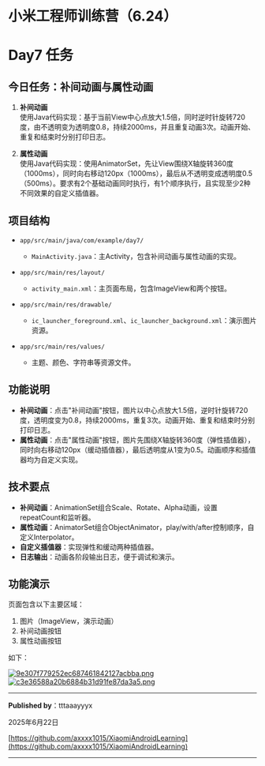 # 小米工程师训练营（6.24）
# Day7 任务

## 今日任务：补间动画与属性动画

1. **补间动画**  
   使用Java代码实现：基于当前View中心点放大1.5倍，同时逆时针旋转720度，由不透明变为透明度0.8，持续2000ms，并且重复动画3次。动画开始、重复和结束时分别打印日志。

2. **属性动画**  
   使用Java代码实现：使用AnimatorSet，先让View围绕X轴旋转360度（1000ms），同时向右移动120px（1000ms），最后从不透明变成透明度0.5（500ms）。要求有2个基础动画同时执行，有1个顺序执行，且实现至少2种不同效果的自定义插值器。

## 项目结构

- `app/src/main/java/com/example/day7/`  
  - `MainActivity.java`：主Activity，包含补间动画与属性动画的实现。

- `app/src/main/res/layout/`  
  - `activity_main.xml`：主页面布局，包含ImageView和两个按钮。

- `app/src/main/res/drawable/`  
  - `ic_launcher_foreground.xml`、`ic_launcher_background.xml`：演示图片资源。

- `app/src/main/res/values/`  
  - 主题、颜色、字符串等资源文件。

## 功能说明

- **补间动画**：点击"补间动画"按钮，图片以中心点放大1.5倍，逆时针旋转720度，透明度变为0.8，持续2000ms，重复3次。动画开始、重复和结束时分别打印日志。
- **属性动画**：点击"属性动画"按钮，图片先围绕X轴旋转360度（弹性插值器），同时向右移动120px（缓动插值器），最后透明度从1变为0.5。动画顺序和插值器均为自定义实现。

## 技术要点

- **补间动画**：AnimationSet组合Scale、Rotate、Alpha动画，设置repeatCount和监听器。
- **属性动画**：AnimatorSet组合ObjectAnimator，play/with/after控制顺序，自定义Interpolator。
- **自定义插值器**：实现弹性和缓动两种插值器。
- **日志输出**：动画各阶段输出日志，便于调试和演示。

## 功能演示

页面包含以下主要区域：
1. 图片（ImageView，演示动画）
2. 补间动画按钮
3. 属性动画按钮

如下：

[![9e307f779252ec687461842127acbba.png](https://img.picui.cn/free/2025/06/22/6857ec96d0e30.png)](https://img.picui.cn/free/2025/06/22/6857ec96d0e30.png)
[![c3e36588a20b6884b31d91fe87da3a5.png](https://img.picui.cn/free/2025/06/22/6857ec96c9c1d.png)](https://img.picui.cn/free/2025/06/22/6857ec96c9c1d.png)


----

**Published by**：tttaaayyyx

2025年6月22日

[https://github.com/axxxx1015/XiaomiAndroidLearning](https://github.com/axxxx1015/XiaomiAndroidLearning)

----



 
